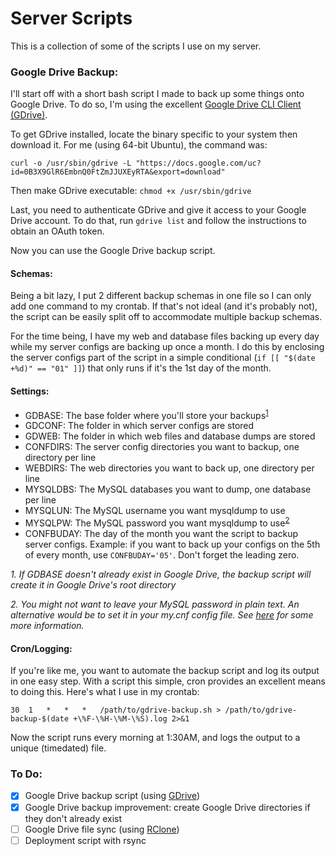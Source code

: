 # Server Scripts

This is a collection of some of the scripts I use on my server.

### Google Drive Backup:

I'll start off with a short bash script I made to back up some things onto Google Drive. To do so, I'm using the excellent [Google Drive CLI Client (GDrive)][1].

To get GDrive installed, locate the binary specific to your system then download it. For me (using 64-bit Ubuntu), the command was:

`curl -o /usr/sbin/gdrive -L "https://docs.google.com/uc?id=0B3X9GlR6EmbnQ0FtZmJJUXEyRTA&export=download"`

Then make GDrive executable: `chmod +x /usr/sbin/gdrive`

Last, you need to authenticate GDrive and give it access to your Google Drive account. To do that, run `gdrive list` and follow the instructions to obtain an OAuth token. 

Now you can use the Google Drive backup script.

#### Schemas:

Being a bit lazy, I put 2 different backup schemas in one file so I can only add one command to my crontab. If that's not ideal (and it's probably not), the script can be easily split off to accommodate multiple backup schemas.

For the time being, I have my web and database files backing up every day while my server configs are backing up once a month. I do this by enclosing the server configs part of the script in a simple conditional (`if [[ "$(date +%d)" == "01" ]]`) that only runs if it's the 1st day of the month.

#### Settings:

- GDBASE: The base folder where you'll store your backups<sup>[1](#1)</sup>
- GDCONF: The folder in which server configs are stored
- GDWEB: The folder in which web files and database dumps are stored
- CONFDIRS: The server config directories you want to backup, one directory per line
- WEBDIRS: The web directories you want to back up, one directory per line
- MYSQLDBS: The MySQL databases you want to dump, one database per line
- MYSQLUN: The MySQL username you want mysqldump to use
- MYSQLPW: The MySQL password you want mysqldump to use<sup>[2](#2)</sup>
- CONFBUDAY: The day of the month you want the script to backup server configs. Example: if you want to back up your configs on the 5th of every month, use `CONFBUDAY='05'`. Don't forget the leading zero.

*<a name="1">1</a>. If GDBASE doesn't already exist in Google Drive, the backup script will create it in Google Drive's root directory*

*<a name="2">2</a>. You might not want to leave your MySQL password in plain text. An alternative would be to set it in your my.cnf config file. See [here][3] for some more information.*

#### Cron/Logging:

If you're like me, you want to automate the backup script and log its output in one easy step. With a script this simple, cron provides an excellent means to doing this. Here's what I use in my crontab:

`30  1   *   *   *   /path/to/gdrive-backup.sh > /path/to/gdrive-backup-$(date +\%F-\%H-\%M-\%S).log 2>&1`

Now the script runs every morning at 1:30AM, and logs the output to a unique (timedated) file.

### To Do:
- [X] Google Drive backup script (using [GDrive][1])
- [X] Google Drive backup improvement: create Google Drive directories if they don't already exist
- [ ] Google Drive file sync (using [RClone][2])
- [ ] Deployment script with rsync

[1]: https://github.com/prasmussen/gdrive
[2]: https://github.com/ncw/rclone/
[3]: https://stackoverflow.com/a/9293090
